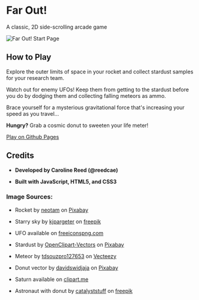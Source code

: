 # Far Out!

A classic, 2D side-scrolling arcade game

![Far Out! Start Page](https://github.com/reedcae/far-out/blob/main/images/farOutStartPageAlt.png)

## How to Play

Explore the outer limits of space in your rocket and collect stardust samples for your research team. 

Watch out for enemy UFOs! Keep them from getting to the stardust before you do by dodging them and collecting falling meteors as ammo.

Brace yourself for a mysterious gravitational force that's increasing your speed as you travel...

**Hungry?** Grab a cosmic donut to sweeten your life meter!

<a href="https://reedcae.github.io/far-out/">Play on Github Pages</a>

## Credits
- **Developed by Caroline Reed (@reedcae)**

- **Built with JavaScript, HTML5, and CSS3**

### Image Sources:
- Rocket by <a href="https://pixabay.com/vectors/rocket-outline-icon-fire-start-4747828/">neotam</a> on <a href="https://pixabay.com">Pixabay</a>

- Starry sky by <a href='https://www.freepik.com/photos/star-sky'>kjpargeter</a> on <a href="https://www.freepik.com/">freepik</a>

- UFO available on <a href="https://www.freeiconspng.com/img/17278">freeiconspng.com</a>

- Stardust by <a href="https://pixabay.com/vectors/stars-shiny-golden-christmas-152191/">OpenClipart-Vectors</a> on <a href="https://www.pixabay.com/">Pixabay</a>

- Meteor by <a href="https://www.vecteezy.com/vector-art/10313435-meteor-with-trail-of-fire-celestial-object">tdsouzpro127653</a> on <a href="https://www.pixabay.com/">Vecteezy</a>

- Donut vector by <a href="https://pixabay.com/vectors/bakery-breakfast-cake-cartoon-6051314/">davidswidjaja</a> on <a href="https://www.pixabay.com/">Pixabay</a>

- Saturn available on <a href="https://clipart.me/saturn-clip-art-42022">clipart.me</a>

- Astronaut with donut by <a href="https://www.freepik.com/free-vector/cute-astronaut-with-doughnut-cartoon-vector-icon-illustration-science-food-icon-concept-isolated-premium-vector-flat-cartoon-style_16844024.htm">catalyststuff</a> on <a href="https://www.freepik.com/">freepik</a>
